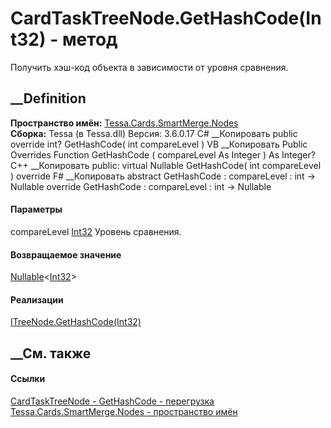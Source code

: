# CardTaskTreeNode.GetHashCode(Int32) - метод
Получить хэш-код объекта в зависимости от уровня сравнения.
## __Definition
 **Пространство имён:**
[Tessa.Cards.SmartMerge.Nodes](N_Tessa_Cards_SmartMerge_Nodes.htm)  
 **Сборка:** Tessa (в Tessa.dll) Версия: 3.6.0.17
C# __Копировать
     public override int? GetHashCode(
    	int compareLevel
    )
VB __Копировать
     Public Overrides Function GetHashCode ( 
    	compareLevel As Integer
    ) As Integer?
C++ __Копировать
     public:
    virtual Nullable<int> GetHashCode(
    	int compareLevel
    ) override
F# __Копировать
     abstract GetHashCode : 
            compareLevel : int -> Nullable<int> 
    override GetHashCode : 
            compareLevel : int -> Nullable<int> 
#### Параметры
compareLevel [Int32](https://learn.microsoft.com/dotnet/api/system.int32)
    Уровень сравнения.
#### Возвращаемое значение
[Nullable](https://learn.microsoft.com/dotnet/api/system.nullable-1)<[Int32](https://learn.microsoft.com/dotnet/api/system.int32)>  
#### Реализации
[ITreeNode<TMergeObject>.GetHashCode(Int32)](M_Tessa_SmartMerge_ITreeNode_1_GetHashCode.htm)  
##  __См. также
#### Ссылки
[CardTaskTreeNode - ](T_Tessa_Cards_SmartMerge_Nodes_CardTaskTreeNode.htm)
[GetHashCode -
перегрузка](Overload_Tessa_Cards_SmartMerge_Nodes_CardTaskTreeNode_GetHashCode.htm)
[Tessa.Cards.SmartMerge.Nodes - пространство
имён](N_Tessa_Cards_SmartMerge_Nodes.htm)
